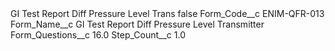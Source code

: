 <?xml version="1.0" encoding="UTF-8"?>
<CustomMetadata xmlns="http://soap.sforce.com/2006/04/metadata" xmlns:xsi="http://www.w3.org/2001/XMLSchema-instance" xmlns:xsd="http://www.w3.org/2001/XMLSchema">
    <label>GI Test Report Diff Pressure Level Trans</label>
    <protected>false</protected>
    <values>
        <field>Form_Code__c</field>
        <value xsi:type="xsd:string">ENIM-QFR-013</value>
    </values>
    <values>
        <field>Form_Name__c</field>
        <value xsi:type="xsd:string">GI Test Report Diff Pressure Level Transmitter​</value>
    </values>
    <values>
        <field>Form_Questions__c</field>
        <value xsi:type="xsd:double">16.0</value>
    </values>
    <values>
        <field>Step_Count__c</field>
        <value xsi:type="xsd:double">1.0</value>
    </values>
</CustomMetadata>

